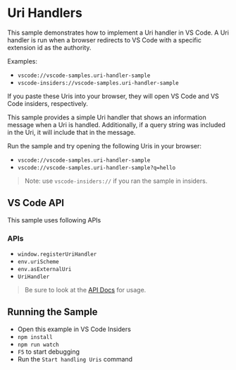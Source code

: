 # Uri Handlers

This sample demonstrates how to implement a Uri handler in VS Code. A Uri
handler is run when a browser redirects to VS Code with a specific extension id
as the authority.

Examples:

-   `vscode://vscode-samples.uri-handler-sample`
-   `vscode-insiders://vscode-samples.uri-handler-sample`

If you paste these Uris into your browser, they will open VS Code and VS Code
insiders, respectively.

This sample provides a simple Uri handler that shows an information message when
a Uri is handled. Additionally, if a query string was included in the Uri, it
will include that in the message.

Run the sample and try opening the following Uris in your browser:

-   `vscode://vscode-samples.uri-handler-sample`
-   `vscode://vscode-samples.uri-handler-sample?q=hello`

> Note: use `vscode-insiders://` if you ran the sample in insiders.

## VS Code API

This sample uses following APIs

### APIs

-   `window.registerUriHandler`
-   `env.uriScheme`
-   `env.asExternalUri`
-   `UriHandler`

> Be sure to look at the
> [API Docs](https://code.visualstudio.com/api/references/vscode-api) for usage.

## Running the Sample

-   Open this example in VS Code Insiders
-   `npm install`
-   `npm run watch`
-   `F5` to start debugging
-   Run the `Start handling Uris` command
